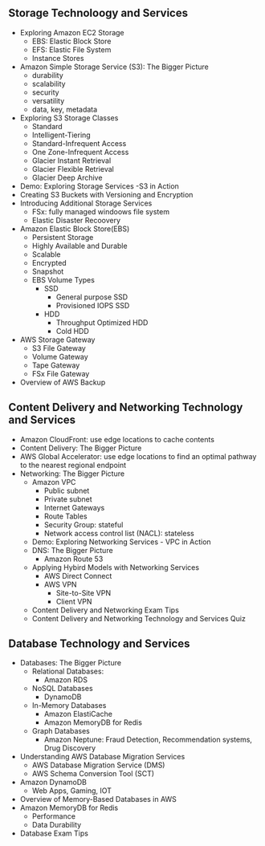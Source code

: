 ## Storage Technoloogy and Services
  - Exploring Amazon EC2 Storage
    - EBS: Elastic Block Store
    - EFS: Elastic File System
    - Instance Stores
  - Amazon Simple Storage Service (S3): The Bigger Picture
    - durability
    - scalability
    - security
    - versatility
    - data, key, metadata
  - Exploring S3 Storage Classes
    - Standard
    - Intelligent-Tiering
    - Standard-Infrequent Access
    - One Zone-Infrequent Access
    - Glacier Instant Retrieval
    - Glacier Flexible Retrieval
    - Glacier Deep Archive
  - Demo: Exploring Storage Services -S3 in Action
  - Creating S3 Buckets with Versioning and Encryption
  - Introducing Additional Storage Services
    - FSx: fully managed windoows file system
    - Elastic Disaster Recoovery
  - Amazon Elastic Block Store(EBS)
    - Persistent Storage
    - Highly Available and Durable
    - Scalable 
    - Encrypted
    - Snapshot
    - EBS Volume Types
      - SSD
        - General purpose SSD
        - Provisioned IOPS SSD
      - HDD
        - Throughput Optimized HDD
        - Cold HDD
  - AWS Storage Gateway
    - S3 File Gateway
    - Volume Gateway
    - Tape Gateway
    - FSx File Gateway
  - Overview of AWS Backup
## Content Delivery and Networking Technology and Services
  - Amazon CloudFront: use edge locations to cache contents
  - Content Delivery: The Bigger Picture
  - AWS Global Accelerator: use edge locations to find an optimal pathway to the nearest regional endpoint
  - Networking: The Bigger Picture
    - Amazon VPC
      - Public subnet
      - Private subnet
      - Internet Gateways
      - Route Tables
      - Security Group: stateful
      - Network access control list (NACL): stateless
    - Demo: Exploring Networking Services - VPC in Action
    - DNS: The Bigger Picture
      - Amazon Route 53
    - Applying Hybird Models with Networking Services
      - AWS Direct Connect
      - AWS VPN
        - Site-to-Site VPN
        - Client VPN
    - Content Delivery and Networking Exam Tips
    - Content Delivery and Networking Technology and Services Quiz
## Database Technology and Services
  - Databases: The Bigger Picture
    - Relational Databases:
      - Amazon RDS
    - NoSQL Databases
      - DynamoDB
    - In-Memory Databases
      - Amazon ElastiCache
      - Amazon MemoryDB for Redis
    - Graph Databases
      - Amazon Neptune: Fraud Detection, Recommendation systems, Drug Discovery
  - Understanding AWS Database Migration Services
    - AWS Database Migration Service (DMS)
    - AWS Schema Conversion Tool (SCT)
  - Amazon DynamoDB
    - Web Apps, Gaming, IOT
  - Overview of Memory-Based Databases in AWS
   - Amazon MemoryDB for Redis
     - Performance
     - Data Durability
  - Database Exam Tips
